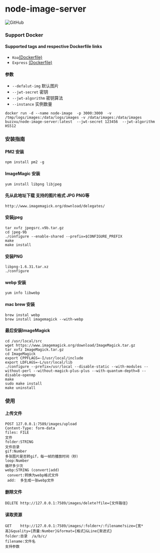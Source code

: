 
# node-image-server
![GitHub](https://img.shields.io/github/stars/buzzxu/node-image-server.svg?style=social&label=Star&maxAge=259)

### Support Docker

#### Supported tags and respective Dockerfile links
- ``Koa``[(Dockerfile)](https://github.com/buzzxu/node-image-server/blob/master/Dockerfile)
- ``Express`` [(Dockerfile)](https://github.com/buzzxu/node-image-server/blob/express/Dockerfile)

#### 参数
- ``--defalut-img``   默认图片
- ``--jwt-secret``    密钥
- ``--jwt-algorithm`` 密钥算法
- ``--instance``      实例数量

```
docker run -d --name node-image  -p 3000:3000  -v /tmp/logs/images:/data/logs/images -v /data/images:/data/images  buzzxu/node-image-server:latest  --jwt-secret 123456  --jwt-algorithm HS512
```
### 安装指南
#### PM2 安装
```
npm install pm2 -g
```
#### ImageMagic 安装
```
yum install libpng libjpeg
```
#### 先从此地址下载 支持的图片格式 JPG PNG等
```
http://www.imagemagick.org/download/delegates/
```
#### 安装jpeg
```
tar xvfz jpegsrc.v9b.tar.gz
cd jpeg-9b
./configure --enable-shared --prefix=$CONFIGURE_PREFIX
make
make install
```
#### 安装PNG
```
libpng-1.6.31.tar.xz
./configure
```
#### webp 安装
```
yum info libwebp
```
#### mac brew 安装
```
brew instal webp
brew install imagemagick --with-webp
```
#### 最后安装ImageMagick
```
cd /usr/local/src
wget https://www.imagemagick.org/download/ImageMagick.tar.gz
tar xvfz ImageMagick.tar.gz
cd ImageMagick
export CPPFLAGS=-I/usr/local/include
export LDFLAGS=-L/usr/local/lib
./configure --prefix=/usr/local --disable-static --with-modules --without-perl --without-magick-plus-plus --with-quantum-depth=8 --disable-openmp
make
sudo make install
make uninstall
```




### 使用
#### 上传文件
```
POST 127.0.0.1:7589/images/upload
Content-Type: form-data
files: FILE
文件
folder:STRING
文件目录
gif:Number
多张图片是否转gif，每一帧的播放时间（秒）
loop:Number
循环多少次
webp:STRING (convert|add)
 convert:转换为webp格式文件
 add:  多生成一张webp文件
```
#### 删除文件
```
DELETE http://127.0.0.1:7589/images/delete?file={文件路径}
```
#### 读取资源
```
GET    http://127.0.0.1:7589/images/:folder+/:filename?size={宽*高}&quality={质量:Number}&format={格式}&Line{渐进式}
folder:目录  /a/b/c/
filename:文件名
支持参数
```



